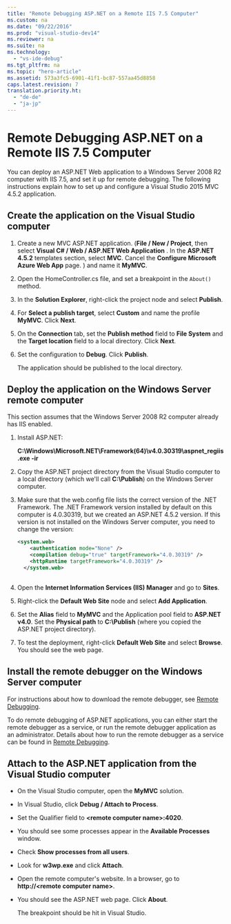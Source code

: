 ```yaml
---
title: "Remote Debugging ASP.NET on a Remote IIS 7.5 Computer"
ms.custom: na
ms.date: "09/22/2016"
ms.prod: "visual-studio-dev14"
ms.reviewer: na
ms.suite: na
ms.technology: 
  - "vs-ide-debug"
ms.tgt_pltfrm: na
ms.topic: "hero-article"
ms.assetid: 573a3fc5-6901-41f1-bc87-557aa45d8858
caps.latest.revision: 7
translation.priority.ht: 
  - "de-de"
  - "ja-jp"
---
```

# Remote Debugging ASP.NET on a Remote IIS 7.5 Computer
You can deploy an ASP.NET Web application to a Windows Server 2008 R2 computer with IIS 7.5, and set it up for remote debugging. The following instructions explain how to set up and configure a Visual Studio 2015 MVC 4.5.2 application.  
  
## Create the application on the Visual Studio computer  
  
1.  Create a new MVC ASP.NET application. (**File / New / Project**, then select **Visual C# / Web / ASP.NET Web Application** . In the **ASP.NET 4.5.2** templates section, select **MVC**. Cancel the **Configure Microsoft Azure Web App** page. ) and name it **MyMVC**.  
  
2.  Open the  HomeController.cs file, and set a breakpoint in the `About()` method.  
  
3.  In the **Solution Explorer**,  right-click the project node and select **Publish**.  
  
4.  For **Select a publish target**, select **Custom** and name the profile **MyMVC**. Click **Next**.  
  
5.  On the **Connection** tab, set the **Publish method** field to **File System** and  the **Target location** field to a local directory. Click **Next**.  
  
6.  Set the configuration to **Debug**. Click **Publish**.  
  
     The application should be published to the local directory.  
  
## Deploy the application on the Windows Server remote computer  
 This section assumes that the Windows Server 2008 R2 computer already has IIS enabled.  
  
1.  Install ASP.NET:  
  
     **C:\Windows\Microsoft.NET\Framework(64)\v4.0.30319\aspnet_regiis.exe -ir**  
  
2.  Copy the ASP.NET project directory from the Visual Studio computer  to a local directory (which we'll call **C:\Publish**) on the Windows Server computer.  
  
3.  Make sure that the web.config file lists the correct version of the .NET Framework.  The .NET Framework version installed  by default on this computer is 4.0.30319, but we created an ASP.NET 4.5.2 version. If this version is not installed on the Windows Server computer, you need to change the version:  
  
    ```xml  
    <system.web>  
        <authentication mode="None" />  
        <compilation debug="true" targetFramework="4.0.30319" />  
        <httpRuntime targetFramework="4.0.30319" />  
      </system.web>  
  
    ```  
  
4.  Open the **Internet Information Services (IIS) Manager** and go to **Sites**.  
  
5.  Right-click the **Default Web Site** node and select **Add Application**.  
  
6.  Set the **Alias** field to **MyMVC** and the Application pool field to **ASP.NET v4.0**. Set the **Physical path** to **C:\Publish** (where you copied the ASP.NET project directory).  
  
7.  To test the deployment, right-click **Default Web Site** and select **Browse**. You should see the web page.  
  
## Install the remote debugger on the Windows Server computer  
 For instructions about how to download the remote debugger, see [Remote Debugging](../vs140/remote-debugging.md).  
  
 To do remote debugging of ASP.NET applications, you can either start the remote debugger as a service, or run the remote debugger application as an administrator. Details about how to run the remote debugger as a service can be found in [Remote Debugging](../vs140/remote-debugging.md).  
  
## Attach to the ASP.NET application from the Visual Studio computer  
  
-   On the Visual Studio computer, open the **MyMVC** solution.  
  
-   In Visual Studio, click **Debug / Attach to Process**.  
  
-   Set the Qualifier field to **\<remote computer name>:4020**.  
  
-   You should see some processes appear in the **Available Processes** window.  
  
-   Check  **Show processes from all users**.  
  
-   Look for **w3wp.exe** and click **Attach**.  
  
-   Open the remote computer's website. In a browser, go to **http://\<remote computer name>**.  
  
-   You should see the ASP.NET web page. Click **About**.  
  
     The breakpoint should be hit in Visual Studio.